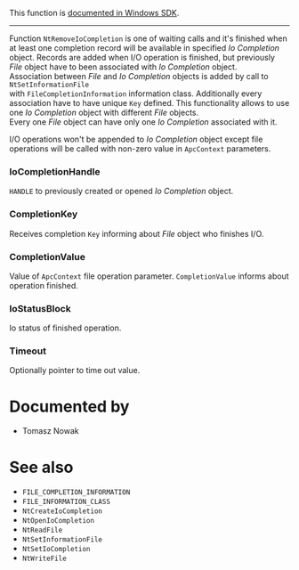 This function is [documented in Windows SDK](https://learn.microsoft.com/en-us/windows/win32/devnotes/ntremoveiocompletion).

---

Function `NtRemoveIoCompletion` is one of waiting calls and it's finished when at least one completion record will be available in specified *Io Completion* object. Records are added when I/O operation is finished, but previously *File* object have to been associated with *Io Completion* object. \
Association between *File* and *Io Completion* objects is added by call to `NtSetInformationFile` \
with `FileCompletionInformation` information class. Additionally every association have to have unique `Key` defined. This functionality allows to use one *Io Completion* object with different *File* objects. \
Every one *File* object can have only one *Io Completion* associated with it.

I/O operations won't be appended to *Io Completion* object except file operations will be called with non-zero value in `ApcContext` parameters.

### IoCompletionHandle

`HANDLE` to previously created or opened *Io Completion* object.

### CompletionKey

Receives completion `Key` informing about *File* object who finishes I/O.

### CompletionValue

Value of `ApcContext` file operation parameter. `CompletionValue` informs about operation finished.

### IoStatusBlock

Io status of finished operation.

### Timeout

Optionally pointer to time out value.

# Documented by

* Tomasz Nowak

# See also

* `FILE_COMPLETION_INFORMATION`
* `FILE_INFORMATION_CLASS`
* `NtCreateIoCompletion`
* `NtOpenIoCompletion`
* `NtReadFile`
* `NtSetInformationFile`
* `NtSetIoCompletion`
* `NtWriteFile`
